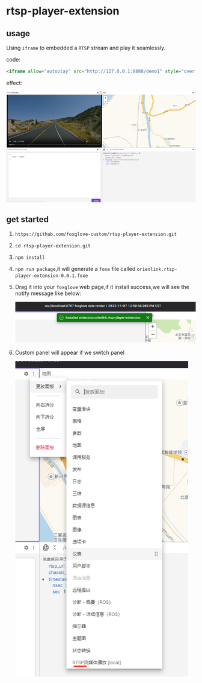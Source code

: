 # rtsp-player-extension

## usage

Using `iframe` to embedded a `RTSP` stream and play it seamlessly.

code:

```html
<iframe allow="autoplay" src="http://127.0.0.1:8888/demo1" style="overflow: hidden; height: 100%; width: 100%;"></iframe>
```

effect:

!["RTSP Stream Player"](images/rtsp-play-render.png "RTSP Stream Player") 

## get started

1. `https://github.com/foxglove-custom/rtsp-player-extension.git`

2. `cd rtsp-player-extension.git`

3. `npm install`

4. `npm run package`,it will generate a `foxe` file called `orienlink.rtsp-player-extension-0.0.1.foxe`

5. Drag it into your `foxglove` web page,if it install success,we will see the notify message like below:

   !["foxglove install success"](images/foxglove-extension-install-success.png "foxglove install success")

6. Custom panel will appear if we switch panel

   !["foxglove select custom panel"](images/foxglove-select-custom-panel.png "foxglove select custom panel")